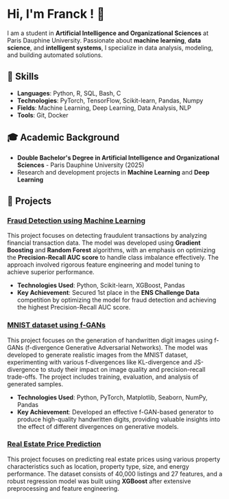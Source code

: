 # Hi, I'm Franck ! 👋

I am a student in **Artificial Intelligence and Organizational Sciences** at Paris Dauphine University. Passionate about **machine learning**, **data science**, and **intelligent systems**, I specialize in data analysis, modeling, and building automated solutions.

## 🧠 Skills
- **Languages**: Python, R, SQL, Bash, C
- **Technologies**: PyTorch, TensorFlow, Scikit-learn, Pandas, Numpy
- **Fields**: Machine Learning, Deep Learning, Data Analysis, NLP
- **Tools**: Git, Docker

## 🎓 Academic Background
- **Double Bachelor's Degree in Artificial Intelligence and Organizational Sciences** - Paris Dauphine University (2025)
- Research and development projects in **Machine Learning** and **Deep Learning**

## 📂 Projects

### [Fraud Detection using Machine Learning](https://github.com/f-chen88/bnp-paribas-fraud-detection-challenge)
This project focuses on detecting fraudulent transactions by analyzing financial transaction data. The model was developed using **Gradient Boosting** and **Random Forest** algorithms, with an emphasis on optimizing the **Precision-Recall AUC score** to handle class imbalance effectively. The approach involved rigorous feature engineering and model tuning to achieve superior performance.

- **Technologies Used**: Python, Scikit-learn, XGBoost, Pandas
- **Key Achievement**: Secured 1st place in the **ENS Challenge Data** competition by optimizing the model for fraud detection and achieving the highest Precision-Recall AUC score.

### [MNIST dataset using f-GANs](https://github.com/f-chen88/mnist-f-gans-project)
This project focuses on the generation of handwritten digit images using f-GANs (f-divergence Generative Adversarial Networks). The model was developed to generate realistic images from the MNIST dataset, experimenting with various f-divergences like KL-divergence and JS-divergence to study their impact on image quality and precision-recall trade-offs. The project includes training, evaluation, and analysis of generated samples.

- **Technologies Used**: Python, PyTorch, Matplotlib, Seaborn, NumPy, Pandas
- **Key Achievement**: Developed an effective f-GAN-based generator to produce high-quality handwritten digits, providing valuable insights into the effect of different divergences on generative models.


### [Real Estate Price Prediction](https://github.com/f-chen88/real-estate-price-prediction-challenge)
This project focuses on predicting real estate prices using various property characteristics such as location, property type, size, and energy performance. The dataset consists of 40,000 listings and 27 features, and a robust regression model was built using **XGBoost** after extensive preprocessing and feature engineering.
